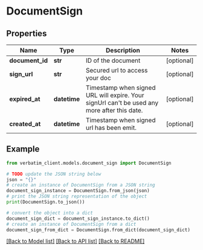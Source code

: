 # DocumentSign


## Properties

Name | Type | Description | Notes
------------ | ------------- | ------------- | -------------
**document_id** | **str** | ID of the document | [optional] 
**sign_url** | **str** | Secured url to access your doc | [optional] 
**expired_at** | **datetime** | Timestamp when signed URL will expire. Your signUrl can&#39;t be used any more after this date. | [optional] 
**created_at** | **datetime** | Timestamp when signed url has been emit. | [optional] 

## Example

```python
from verbatim_client.models.document_sign import DocumentSign

# TODO update the JSON string below
json = "{}"
# create an instance of DocumentSign from a JSON string
document_sign_instance = DocumentSign.from_json(json)
# print the JSON string representation of the object
print(DocumentSign.to_json())

# convert the object into a dict
document_sign_dict = document_sign_instance.to_dict()
# create an instance of DocumentSign from a dict
document_sign_from_dict = DocumentSign.from_dict(document_sign_dict)
```
[[Back to Model list]](../README.md#documentation-for-models) [[Back to API list]](../README.md#documentation-for-api-endpoints) [[Back to README]](../README.md)


